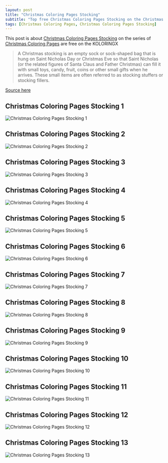 ```yaml
---
layout: post
title: "Christmas Coloring Pages Stocking"
subtitle: "Top free Christmas Coloring Pages Stocking on the Christmas Coloring Pages at Koloringx.xyz "
tags: [Christmas Coloring Pages, Christmas Coloring Pages Stocking]
---
```

This post is about [Christmas Coloring Pages Stocking](http://koloringx.xyz/blog/Christmas-Coloring-Pages-Stocking) on the series of [Christmas Coloring Pages](http://koloringx.xyz) are free on the KOLORINGX
> A Christmas stocking is an empty sock or sock-shaped bag that is hung on Saint Nicholas Day or Christmas Eve so that Saint Nicholas (or the related figures of Santa Claus and Father Christmas) can fill it with small toys, candy, fruit, coins or other small gifts when he arrives. These small items are often referred to as stocking stuffers or stocking fillers.

[Source here](https://en.wikipedia.org/wiki/Christmas_stocking)
## Christmas Coloring Pages Stocking 1
![Christmas Coloring Pages Stocking 1](http://koloringx.xyz/Christmas-Coloring-Pages/Christmas-Coloring-Pages-Stocking%20(1).png)

<script async src="https://pagead2.googlesyndication.com/pagead/js/adsbygoogle.js"></script> <!-- Koloringx --> 
 <ins class="adsbygoogle"  
   style="display:block"   
  data-ad-client="ca-pub-6753140515841889"   
  data-ad-slot="2585677186"  
   data-ad-format="auto"  
   data-full-width-responsive="true"></ins> 
 <script>  
   (adsbygoogle = window.adsbygoogle || []).push({}); 
 </script>

## Christmas Coloring Pages Stocking 2
![Christmas Coloring Pages Stocking 2](http://koloringx.xyz/Christmas-Coloring-Pages/Christmas-Coloring-Pages-Stocking%20(2).png)
## Christmas Coloring Pages Stocking 3
![Christmas Coloring Pages Stocking 3](http://koloringx.xyz/Christmas-Coloring-Pages/Christmas-Coloring-Pages-Stocking%20(3).png)
## Christmas Coloring Pages Stocking 4
![Christmas Coloring Pages Stocking 4](http://koloringx.xyz/Christmas-Coloring-Pages/Christmas-Coloring-Pages-Stocking%20(4).png)
## Christmas Coloring Pages Stocking 5
![Christmas Coloring Pages Stocking 5](http://koloringx.xyz/Christmas-Coloring-Pages/Christmas-Coloring-Pages-Stocking%20(5).png)
## Christmas Coloring Pages Stocking 6
![Christmas Coloring Pages Stocking 6](http://koloringx.xyz/Christmas-Coloring-Pages/Christmas-Coloring-Pages-Stocking%20(6).png)
## Christmas Coloring Pages Stocking 7
![Christmas Coloring Pages Stocking 7](http://koloringx.xyz/Christmas-Coloring-Pages/Christmas-Coloring-Pages-Stocking%20(7).png)
## Christmas Coloring Pages Stocking 8
![Christmas Coloring Pages Stocking 8](http://koloringx.xyz/Christmas-Coloring-Pages/Christmas-Coloring-Pages-Stocking%20(8).png)
## Christmas Coloring Pages Stocking 9
![Christmas Coloring Pages Stocking 9](http://koloringx.xyz/Christmas-Coloring-Pages/Christmas-Coloring-Pages-Stocking%20(9).png)
## Christmas Coloring Pages Stocking 10
![Christmas Coloring Pages Stocking 10](http://koloringx.xyz/Christmas-Coloring-Pages/Christmas-Coloring-Pages-Stocking%20(10).png)
## Christmas Coloring Pages Stocking 11
![Christmas Coloring Pages Stocking 11](http://koloringx.xyz/Christmas-Coloring-Pages/Christmas-Coloring-Pages-Stocking%20(11).png)
## Christmas Coloring Pages Stocking 12
![Christmas Coloring Pages Stocking 12](http://koloringx.xyz/Christmas-Coloring-Pages/Christmas-Coloring-Pages-Stocking%20(12).png)
## Christmas Coloring Pages Stocking 13
![Christmas Coloring Pages Stocking 13](http://koloringx.xyz/Christmas-Coloring-Pages/Christmas-Coloring-Pages-Stocking%20(13).png)

<script async src="https://pagead2.googlesyndication.com/pagead/js/adsbygoogle.js"></script> <!-- Koloringx --> 
 <ins class="adsbygoogle"  
   style="display:block"   
  data-ad-client="ca-pub-6753140515841889"   
  data-ad-slot="2585677186"  
   data-ad-format="auto"  
   data-full-width-responsive="true"></ins> 
 <script>  
   (adsbygoogle = window.adsbygoogle || []).push({}); 
 </script>

